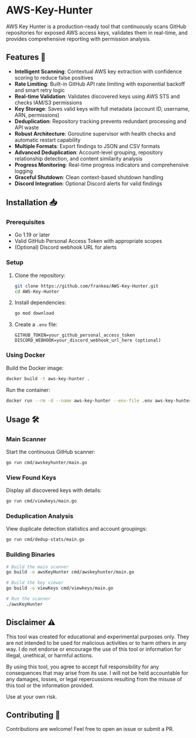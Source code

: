 # AWS-Key-Hunter

AWS Key Hunter is a production-ready tool that continuously scans GitHub repositories for exposed AWS access keys, validates them in real-time, and provides comprehensive reporting with permission analysis.

## Features 🚀

- **Intelligent Scanning**: Contextual AWS key extraction with confidence scoring to reduce false positives
- **Rate Limiting**: Built-in GitHub API rate limiting with exponential backoff and smart retry logic
- **Real-time Validation**: Validates discovered keys using AWS STS and checks IAM/S3 permissions
- **Key Storage**: Saves valid keys with full metadata (account ID, username, ARN, permissions)
- **Deduplication**: Repository tracking prevents redundant processing and API waste
- **Robust Architecture**: Goroutine supervisor with health checks and automatic restart capability
- **Multiple Formats**: Export findings to JSON and CSV formats
- **Advanced Deduplication**: Account-level grouping, repository relationship detection, and content similarity analysis
- **Progress Monitoring**: Real-time progress indicators and comprehensive logging
- **Graceful Shutdown**: Clean context-based shutdown handling
- **Discord Integration**: Optional Discord alerts for valid findings 

## Installation 📥

### Prerequisites
- Go 1.19 or later
- Valid GitHub Personal Access Token with appropriate scopes
- (Optional) Discord webhook URL for alerts

### Setup
1. Clone the repository:
   ```bash
   git clone https://github.com/frankea/AWS-Key-Hunter.git
   cd AWS-Key-Hunter
   ```

2. Install dependencies:
   ```bash
   go mod download
   ```

3. Create a `.env` file:
   ```env
   GITHUB_TOKEN=your_github_personal_access_token
   DISCORD_WEBHOOK=your_discord_webhook_url_here (optional)
   ```

### Using Docker

Build the Docker image:
```bash
docker build -t aws-key-hunter .
```

Run the container:
```bash
docker run --rm -d --name aws-key-hunter --env-file .env aws-key-hunter
```

## Usage 🛠

### Main Scanner
Start the continuous GitHub scanner:
```bash
go run cmd/awskeyhunter/main.go
```

### View Found Keys
Display all discovered keys with details:
```bash
go run cmd/viewkeys/main.go
```

### Deduplication Analysis
View duplicate detection statistics and account groupings:
```bash
go run cmd/dedup-stats/main.go
```

### Building Binaries
```bash
# Build the main scanner
go build -o awsKeyHunter cmd/awskeyhunter/main.go

# Build the key viewer
go build -o viewKeys cmd/viewkeys/main.go

# Run the scanner
./awsKeyHunter
```

## Disclaimer ⚠️

This tool was created for educational and experimental purposes only. They are not intended to be used for malicious activities or to harm others in any way. I do not endorse or encourage the use of this tool or information for illegal, unethical, or harmful actions.

By using this tool, you agree to accept full responsibility for any consequences that may arise from its use. I will not be held accountable for any damages, losses, or legal repercussions resulting from the misuse of this tool or the information provided.

Use at your own risk.

## Contributing 🤝

Contributions are welcome! Feel free to open an issue or submit a PR.